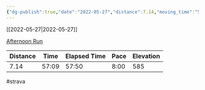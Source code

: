 ```yaml
---
{"dg-publish":true,"date":"2022-05-27","distance":7.14,"moving_time":"57:09","elapsed_time":"57:50","pace":"8:00","total_elevation_gain":585,"url":"https://www.strava.com/activities/7213206180","permalink":"/01-personal/strava/2022-05-27-afternoon-run/","dgPassFrontmatter":true}
---
```



[[2022-05-27\|2022-05-27]]

[Afternoon Run](https://www.strava.com/activities/7213206180)

| Distance | Time  | Elapsed Time | Pace | Elevation |
| -------- | ----- | ------------ | ---- | --------- |
| 7.14     | 57:09 | 57:50        | 8:00 | 585       |




#strava
